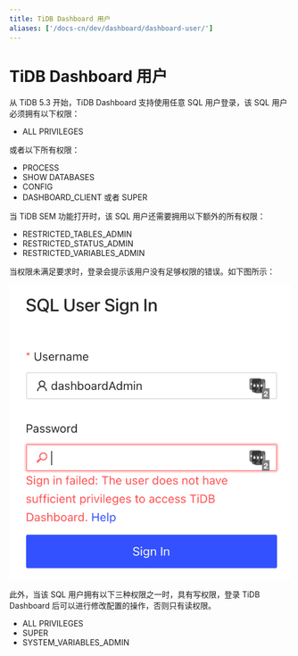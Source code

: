 ```yaml
---
title: TiDB Dashboard 用户
aliases: ['/docs-cn/dev/dashboard/dashboard-user/']
---
```


# TiDB Dashboard 用户

从 TiDB 5.3 开始，TiDB Dashboard 支持使用任意 SQL 用户登录，该 SQL 用户必须拥有以下权限：

- ALL PRIVILEGES

或者以下所有权限：

- PROCESS
- SHOW DATABASES
- CONFIG
- DASHBOARD_CLIENT 或者 SUPER

当 TiDB SEM 功能打开时，该 SQL 用户还需要拥用以下额外的所有权限：

- RESTRICTED_TABLES_ADMIN
- RESTRICTED_STATUS_ADMIN
- RESTRICTED_VARIABLES_ADMIN

当权限未满足要求时，登录会提示该用户没有足够权限的错误。如下图所示：

![](/media/dashboard/dashboard-user-insufficient-privileges.png)

此外，当该 SQL 用户拥有以下三种权限之一时，具有写权限，登录 TiDB Dashboard 后可以进行修改配置的操作，否则只有读权限。

- ALL PRIVILEGES
- SUPER
- SYSTEM_VARIABLES_ADMIN
